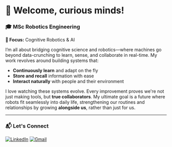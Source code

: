 # 👋 Welcome, curious minds!

### 🎓 MSc Robotics Engineering  
**🤖 Focus:** Cognitive Robotics & AI

I’m all about bridging cognitive science and robotics—where machines go beyond data-crunching to learn, sense, and collaborate in real-time. My work revolves around building systems that:

- **Continuously learn** and adapt on the fly  
- **Store and recall** information with ease  
- **Interact naturally** with people and their environment  

I love watching these systems evolve. Every improvement proves we're not just making tools, but **true collaborators**. My ultimate goal is a future where robots fit seamlessly into daily life, strengthening our routines and relationships by growing **alongside us**, rather than just for us.

---

### 📬 Let's Connect

[![LinkedIn](https://img.shields.io/badge/-LinkedIn-0A66C2?style=for-the-badge&logo=linkedin&logoColor=white)](https://www.linkedin.com/in/abaeiannima/)
[![Gmail](https://img.shields.io/badge/-Email-D14836?style=for-the-badge&logo=gmail&logoColor=white)](mailto:abaeiannima@gmail.com)

